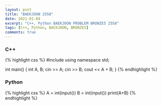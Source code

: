 ```yaml
---
layout: post
title: "BAEKJOON 2558"
date: 2021-01-04
excerpt: "C++, Python BAEKJOON PROBLEM BRONZE5 2558"
tags: [C++, Python, BACKJOON, BRONZE5]
comments: true
---
```

### C++
{% highlight css %} 
#include <iostream>
using namespace std;

int main()
{
	int A, B;
	cin >> A;
	cin >> B;
	cout << A + B;
}
{% endhighlight %}

### Python
{% highlight css %}
A = int(input())
B = int(input())
print(A+B)
{% endhighlight %}